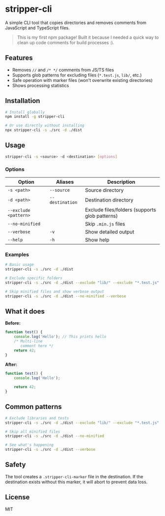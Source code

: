 # stripper-cli
A simple CLI tool that copies directories and removes comments from JavaScript and TypeScript files.

> This is my first npm package! Built it because I needed a quick way to clean up code comments for build processes :).

## Features
- Removes `//` and `/* */` comments from JS/TS files
- Supports glob patterns for excluding files (`*.test.js`, `lib/`, etc.)
- Safe operation with marker files (won't overwrite existing directories)
- Shows processing statistics

## Installation
```sh
# Install globally
npm install -g stripper-cli

# Or use directly without installing
npx stripper-cli -s ./src -d ./dist
```

## Usage
```sh
stripper-cli -s <source> -d <destination> [options]
```

### Options
| Option | Aliases | Description |
|--------|---------|-------------|
| `-s <path>` | `--source` | Source directory |
| `-d <path>` | `--destination` | Destination directory |
| `--exclude <pattern>` | | Exclude files/folders (supports glob patterns) |
| `--no-minified` | | Skip `.min.js` files |
| `--verbose` | `-v` | Show detailed output |
| `--help` | `-h` | Show help |

### Examples
```sh
# Basic usage
stripper-cli -s ./src -d ./dist

# Exclude specific folders
stripper-cli -s ./src -d ./dist --exclude "lib/" --exclude "*.test.js"

# Skip minified files and show verbose output
stripper-cli -s ./src -d ./dist --no-minified --verbose
```

## What it does
**Before:**
```javascript
function test() {
    console.log('Hello'); // This prints hello
    /* Multi-line
       comment here */
    return 42;
}
```

**After:**
```javascript
function test() {
    console.log('Hello'); 
    
    return 42;
}
```

## Common patterns
```sh
# Exclude libraries and tests
stripper-cli -s ./src -d ./dist --exclude "lib/" --exclude "*.test.js"

# Skip all minified files
stripper-cli -s ./src -d ./dist --no-minified

# See what's happening
stripper-cli -s ./src -d ./dist --verbose
```

## Safety
The tool creates a `.stripper-cli-marker` file in the destination. If the destination exists without this marker, it will abort to prevent data loss.

## License
MIT
